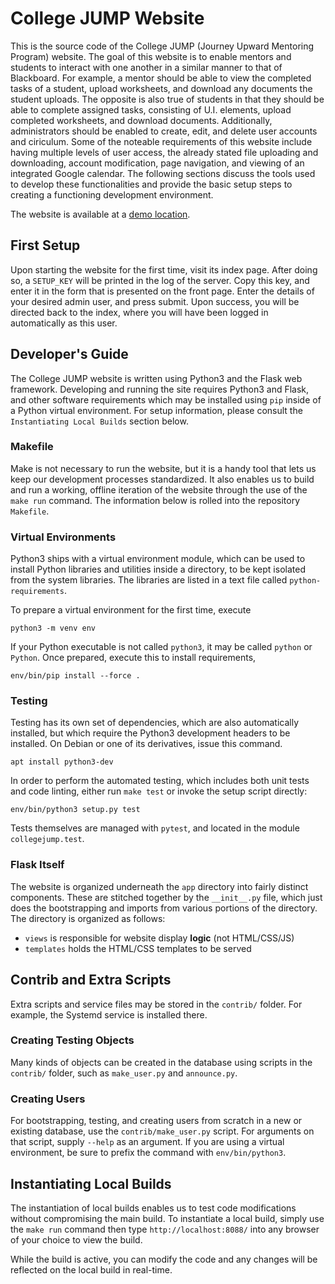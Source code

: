 # College JUMP Website

This is the source code of the College JUMP (Journey Upward Mentoring Program) 
website. The goal of this website is to enable mentors and students to interact 
with one another in a similar manner to that of Blackboard. For example, a mentor 
should be able to view the completed tasks of a student, upload worksheets, and 
download any documents the student uploads. The opposite is also true of students 
in that they should be able to complete assigned tasks, consisting of U.I. 
elements, upload completed worksheets, and download documents. Additionally, 
administrators should be enabled to create, edit, and delete user accounts and 
ciriculum. Some of the noteable requirements of this website include having multiple 
levels of user access, the already stated file uploading and downloading, account 
modification, page navigation, and viewing of an integrated Google calendar. The 
following sections discuss the tools used to develop these functionalities and 
provide the basic setup steps to creating a functioning development environment.

The website is available at a [demo location][].

## First Setup

Upon starting the website for the first time, visit its index page. After doing
so, a `SETUP_KEY` will be printed in the log of the server. Copy this key, and
enter it in the form that is presented on the front page. Enter the details of
your desired admin user, and press submit. Upon success, you will be directed
back to the index, where you will have been logged in automatically as this
user.

## Developer's Guide

The College JUMP website is written using Python3 and the Flask web framework.
Developing and running the site requires Python3 and Flask, and other
software requirements which may be installed using `pip` inside of a Python
virtual environment. For setup information, please consult the 
`Instantiating Local Builds` section below.

### Makefile

Make is not necessary to run the website, but it is a handy tool that lets us
keep our development processes standardized. It also enables us to build and 
run a working, offline iteration of the website through the use of the `make run` 
command. The information below is rolled into the repository `Makefile`.

### Virtual Environments

Python3 ships with a virtual environment module, which can be used to install
Python libraries and utilities inside a directory, to be kept isolated from the
system libraries. The libraries are listed in a text file called
`python-requirements`.

To prepare a virtual environment for the first time, execute
```
python3 -m venv env
```
If your Python executable is not called `python3`, it may be called `python` or
`Python`.
Once prepared, execute this to install requirements,
```
env/bin/pip install --force .
```

### Testing

Testing has its own set of dependencies, which are also automatically installed,
but which require the Python3 development headers to be installed. On Debian or
one of its derivatives, issue this command.
```
apt install python3-dev
```

In order to perform the automated testing, which includes both unit tests and
code linting, either run `make test` or invoke the setup script directly:
```
env/bin/python3 setup.py test
```

Tests themselves are managed with `pytest`, and located in the module
`collegejump.test`.


### Flask Itself

The website is organized underneath the `app` directory into fairly distinct
components. These are stitched together by the `__init__.py` file, which just
does the bootstrapping and imports from various portions of the directory. The
directory is organized as follows:

- `views` is responsible for website display **logic** (not HTML/CSS/JS)
- `templates` holds the HTML/CSS templates to be served


## Contrib and Extra Scripts

Extra scripts and service files may be stored in the `contrib/` folder. For
example, the Systemd service is installed there.

### Creating Testing Objects

Many kinds of objects can be created in the database using scripts in the
`contrib/` folder, such as `make_user.py` and `announce.py`.

### Creating Users

For bootstrapping, testing, and creating users from scratch in a new or existing
database, use the `contrib/make_user.py` script. For arguments on that script,
supply `--help` as an argument. If you are using a virtual environment, be sure
to prefix the command with `env/bin/python3`.

## Instantiating Local Builds

The instantiation of local builds enables us to test code modifications 
without compromising the main build. To instantiate a local build, simply 
use the `make run` command then type `http://localhost:8088/` into any 
browser of your choice to view the build.

While the build is active, you can modify the code and any changes will be 
reflected on the local build in real-time.

[demo location]: https://lassa.xen.prgmr.com/collegejump/
